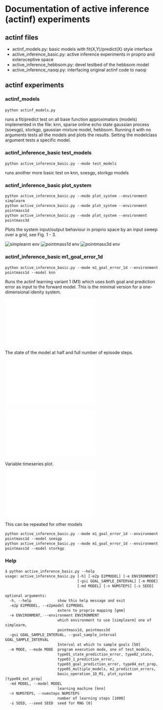 # Documentation of active inference (actinf) experiments

## actinf files ##

* actinf_models.py: basic models with fit(X,Y)/predict(X) style interface
* active_inference_basic.py: active inference experiments in proprio
  and exteroceptive space
* active_inference_hebbsom.py: devel testbed of the hebbsom model
* active_inference_naoqi.py: interfacing original actinf code to naoqi

## actinf experiments ##

### actinf_models ###

`python actinf_models.py`

runs a fit/predict test on all base function approximators (models)
implemented in the file: knn, sparse online echo state gaussian
process (soesgp), storkgp, gaussian mixture model, hebbsom. Running it
with no arguments tests all the models and plots the results. Setting
the modelclass argument tests a specific model.

### actinf_inference_basic test_models ###

`python active_inference_basic.py --mode test_models`

runs another more basic test on knn, soesgp, storkgp models

### actinf_inference_basic plot_system ###

```
python active_inference_basic.py --mode plot_system --environment simplearm
python active_inference_basic.py --mode plot_system --environment pointmass1d
python active_inference_basic.py --mode plot_system --environment pointmass3d
```

Plots the system input/output behaviour in proprio space by an input
sweep over a grid, see Fig. 1 - 3.

![simplearm env](doc/img/actinf_plot_system_simplearm.jpg)
![pointmass1d env](doc/img/actinf_plot_system_pointmass1d.jpg)
![pointmass3d env](doc/img/actinf_plot_system_pointmass3d.jpg)

### actinf_inference_basic m1_goal_error_1d ###

```
python active_inference_basic.py --mode m1_goal_error_1d --environment
pointmass1d --model knn
```

Runs the actinf learning variant 1 (M1) which uses both goal and
prediction error as input to the forward model. This is the minimal
version for a one-dimensional idenity system.

![simplearm system](doc/img/basic_op_id_1000steps_knn/fig_001_scattermatrix_reduced.pdf)

The state of the model at half and full number of episode steps.


![simplearm model early](doc/img/basic_op_id_1000steps_knn/fig_002_colormeshmatrix_reduced.pdf)

![simplearm model final](doc/img/basic_op_id_1000steps_knn/fig_004_colormeshmatrix_reduced.pdf)

Variable timeseries plot.

![simplearm timeseries](doc/img/basic_op_id_1000steps_knn/fig_003_aie_experiment_plot_basic.pdf)

This can be repeated for other models


```
python active_inference_basic.py --mode m1_goal_error_1d --environment pointmass1d --model soesgp
python active_inference_basic.py --mode m1_goal_error_1d --environment pointmass1d --model storkgp
```

### Help ###


```
$ python active_inference_basic.py --help
usage: active_inference_basic.py [-h] [-e2p E2PMODEL] [-e ENVIRONMENT]
                                 [-gsi GOAL_SAMPLE_INTERVAL] [-m MODE]
                                 [-md MODEL] [-n NUMSTEPS] [-s SEED]

optional arguments:
  -h, --help            show this help message and exit
  -e2p E2PMODEL, --e2pmodel E2PMODEL
                        extero to proprio mapping [gmm]
  -e ENVIRONMENT, --environment ENVIRONMENT
                        which environment to use [simplearm] one of simplearm,
                        pointmass1d, pointmass3d
  -gsi GOAL_SAMPLE_INTERVAL, --goal_sample_interval GOAL_SAMPLE_INTERVAL
                        Interval at which to sample goals [50]
  -m MODE, --mode MODE  program execution mode, one of test_models,
                        type01_state_prediction_error, type02_state,
                        type03_1_prediction_error,
                        type03_goal_prediction_error, type04_ext_prop,
                        type05_multiple_models, m2_prediction_errors,
                        basic_operation_1D_M1, plot_system [type04_ext_prop]
  -md MODEL, --model MODEL
                        learning machine [knn]
  -n NUMSTEPS, --numsteps NUMSTEPS
                        number of learning steps [1000]
  -s SEED, --seed SEED  seed for RNG [0]
```
